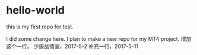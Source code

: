 # hello-world

this is my first repo for test.

I did some change here. 
I plan to make a new repo for my MT4 project.
增加这个一行。
少康战情室，2017-5-2
补充一行，2017-5-11
